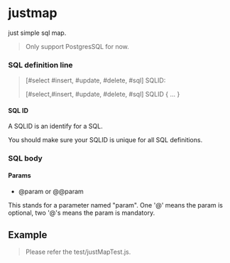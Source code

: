 # justmap
just simple sql map.

> Only support PostgresSQL for now.

### SQL definition line

> [#select #insert, #update, #delete, #sql] SQLID:
>
> [#select,#insert, #update, #delete, #sql] SQLID { ... }

#### SQL ID

A SQLID is an identify for a SQL.

You should make sure your SQLID is unique for all SQL definitions.

### SQL body

#### Params

* @param or @@param

This stands for a parameter named "param". One '@' means the param is optional, two '@'s means the param is mandatory.

## Example

> Please refer the test/justMapTest.js.